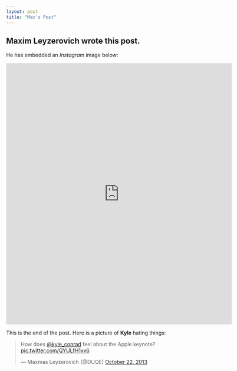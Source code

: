 ```yaml
---
layout: post
title: "Max's Post"
---
```


## Maxim Leyzerovich wrote this post.

He has embedded an _Instagram_ image below:

<iframe src="https://instagram.com/p/fxi5z5LkuV/embed/" width="612" height="710" frameborder="0" scrolling="no" allowtransparency="true">&nbsp;</iframe>

This is the end of the post. Here is a picture of **Kyle** hating things:

<blockquote class="twitter-tweet" lang="en"><p>How does <a href="https://twitter.com/kyle_conrad">@kyle_conrad</a> feel about the Apple keynote? <a href="http://t.co/QYULfH1xx6">pic.twitter.com/QYULfH1xx6</a></p>&mdash; Maxmas Leyzerovich (@DUQE) <a href="https://twitter.com/DUQE/statuses/392729414091276288">October 22, 2013</a></blockquote>
<script src="https://platform.twitter.com/widgets.js" charset="utf-8">&nbsp;</script>
